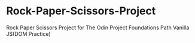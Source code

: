 # Rock-Paper-Scissors-Project
Rock Paper Scissors Project for The Odin Project Foundations Path
Vanilla JS(DOM Practice)
